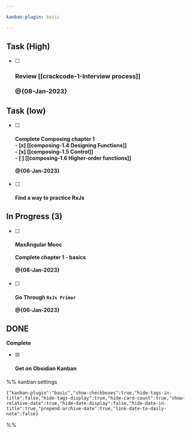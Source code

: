 ```yaml
---

kanban-plugin: basic

---
```


## Task (High)

- [ ] ### Review [[crackcode-1-Interview process]]<br><br>@{08-Jan-2023}


## Task (low)

- [ ] #### Complete Composing chapter 1<br>- [x] [[composing-1.4 Designing Functions]]<br>- [x] [[composing-1.5 Control]]<br>- [ ] [[composing-1.6 Higher-order functions]]<br><br>@{06-Jan-2023}
- [ ] #### Find a way to practice RxJs


## In Progress (3)

- [ ] #### MaxAngular Mooc<br><br>Complete chapter 1 - basics<br><br>@{08-Jan-2023}
- [ ] #### Go Through `RxJs Primer`<br><br>@{06-Jan-2023}


## DONE

**Complete**
- [x] #### Get on Obsidian Kanban




%% kanban:settings
```
{"kanban-plugin":"basic","show-checkboxes":true,"hide-tags-in-title":false,"hide-tags-display":true,"hide-card-count":true,"show-relative-date":true,"hide-date-display":false,"hide-date-in-title":true,"prepend-archive-date":true,"link-date-to-daily-note":false}
```
%%